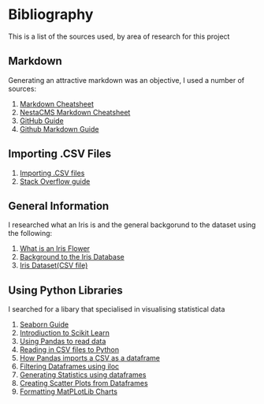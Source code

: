 # Bibliography
This is a list of the sources used, by area of research for this project
## Markdown
Generating an attractive markdown was an objective, I used a number of sources:
1. [Markdown Cheatsheet](https://github.com/tchapi/markdown-cheatsheet/blob/master/README.md)
2. [NestaCMS Markdown Cheatsheet](http://nestacms.com/docs/creating-content/markdown-cheat-sheet)
3. [GitHub Guide](https://guides.github.com/pdfs/markdown-cheatsheet-online.pdf)
4. [Github Markdown Guide](https://github.com/adam-p/markdown-here/wiki/Markdown-Cheatsheet#links)

## Importing .CSV Files
1. [Importing .CSV files](https://courses.cs.washington.edu/courses/cse140/13wi/csv-parsing.html)
2. [Stack Overflow guide](https://stackoverflow.com/questions/16283799/how-to-read-a-csv-file-from-a-url-with-python)

## General Information
I researched what an Iris is and the general backgorund to the dataset using the following:
1. [What is an Iris Flower](https://en.wikipedia.org/wiki/Iris_(plant))
2. [Background to the Iris Database](https://www.kaggle.com/arshid/iris-flower-dataset)
3. [Iris Dataset(CSV file)](https://raw.githubusercontent.com/uiuc-cse/data-fa14/gh-pages/data/iris.csv) 

## Using Python Libraries
I searched for a libary that specialised in visualising statistical data
1. [Seaborn Guide](https://seaborn.pydata.org/introduction.html)
2. [Introdiuction to Scikit Learn](https://www.youtube.com/watch?v=Zd5dfooZWG4)
3. [Using Pandas to read data](https://stackoverflow.com/questions/32400867/pandas-read-csv-from-url/41880513#41880513)
4. [Reading in CSV files to Python](https://www.youtube.com/watch?v=BpgbECVTryk)
5. [How Pandas imports a CSV as a dataframe](https://www.datacamp.com/community/tutorials/pandas-read-csv)
6. [Filtering Dataframes using iloc](http://www.datasciencemadesimple.com/index-select-filter-dataframe-pandas-python/) 
7. [Generating Statistics using dataframes](https://stackoverflow.com/questions/31037298/pandas-get-column-average-mean)
8. [Creating Scatter Plots from Dataframes](https://chrisalbon.com/python/data_visualization/matplotlib_scatterplot_from_pandas/)
9. [Formatting MatPLotLib Charts](https://matplotlib.org/api/_as_gen/matplotlib.pyplot.scatter.html)
